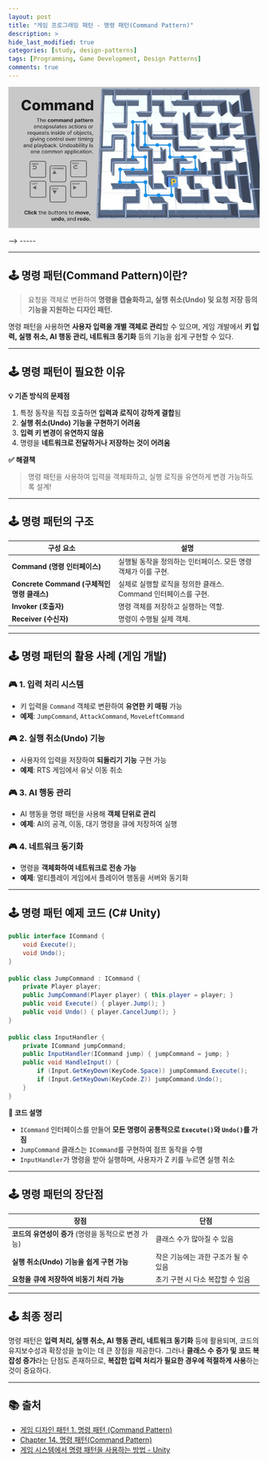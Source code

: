 ```yaml
---
layout: post
title: "게임 프로그래밍 패턴 - 명령 패턴(Command Pattern)"
description: >
hide_last_modified: true
categories: [study, design-patterns]
tags: [Programming, Game Development, Design Patterns]
comments: true
---
```


<p align="center">  
  <img src="/assets/img/blog/design_patterns/game_command_pattern.jpg" style="width: 832px; height: auto;" />  
</p> --> 
-----  

<!-- <span style="color:darkgray; font-size:13px;">이미지 출처: /span>  -->

-----  

## 🕹️ 명령 패턴(Command Pattern)이란?
> 요청을 객체로 변환하여 **명령을 캡슐화하고, 실행 취소(Undo) 및 요청 저장 등의 기능을 지원하는 디자인 패턴.**

명령 패턴을 사용하면 **사용자 입력을 개별 객체로 관리**할 수 있으며, 게임 개발에서 **키 입력, 실행 취소, AI 행동 관리, 네트워크 동기화** 등의 기능을 쉽게 구현할 수 있다.

----  

## 🕹️ 명령 패턴이 필요한 이유

**💡 기존 방식의 문제점**
1. 특정 동작을 직접 호출하면 **입력과 로직이 강하게 결합**됨
2. **실행 취소(Undo) 기능을 구현하기 어려움**
3. **입력 키 변경이 유연하지 않음**
4. 명령을 **네트워크로 전달하거나 저장하는 것이 어려움**

**✅ 해결책**
> 명령 패턴을 사용하여 입력을 객체화하고, 실행 로직을 유연하게 변경 가능하도록 설계!

----  

## 🕹️ 명령 패턴의 구조

| **구성 요소** | **설명** |
|----------------|----------|
| **Command (명령 인터페이스)** | 실행될 동작을 정의하는 인터페이스. 모든 명령 객체가 이를 구현. |
| **Concrete Command (구체적인 명령 클래스)** | 실제로 실행할 로직을 정의한 클래스. Command 인터페이스를 구현. |
| **Invoker (호출자)** | 명령 객체를 저장하고 실행하는 역할. |
| **Receiver (수신자)** | 명령이 수행될 실제 객체. |

----  

## 🕹️ 명령 패턴의 활용 사례 (게임 개발)

### 🎮 1. 입력 처리 시스템
- 키 입력을 `Command` 객체로 변환하여 **유연한 키 매핑** 가능
- **예제**: `JumpCommand`, `AttackCommand`, `MoveLeftCommand`

### 🎮 2. 실행 취소(Undo) 기능
- 사용자의 입력을 저장하여 **되돌리기 기능** 구현 가능
- **예제**: RTS 게임에서 유닛 이동 취소

### 🎮 3. AI 행동 관리
- AI 행동을 명령 패턴을 사용해 **객체 단위로 관리**
- **예제**: AI의 공격, 이동, 대기 명령을 큐에 저장하여 실행

### 🎮 4. 네트워크 동기화
- 명령을 **객체화하여 네트워크로 전송 가능**
- **예제**: 멀티플레이 게임에서 플레이어 행동을 서버와 동기화

----  

## 🕹️ 명령 패턴 예제 코드 (C# Unity)

```csharp
public interface ICommand {
    void Execute();
    void Undo();
}

public class JumpCommand : ICommand {
    private Player player;
    public JumpCommand(Player player) { this.player = player; }
    public void Execute() { player.Jump(); }
    public void Undo() { player.CancelJump(); }
}

public class InputHandler {
    private ICommand jumpCommand;
    public InputHandler(ICommand jump) { jumpCommand = jump; }
    public void HandleInput() {
        if (Input.GetKeyDown(KeyCode.Space)) jumpCommand.Execute();
        if (Input.GetKeyDown(KeyCode.Z)) jumpCommand.Undo();
    }
}
```

**📌 코드 설명**
- `ICommand` 인터페이스를 만들어 **모든 명령이 공통적으로 `Execute()`와 `Undo()`를 가짐**
- `JumpCommand` 클래스는 `ICommand`를 구현하여 점프 동작을 수행
- `InputHandler`가 명령을 받아 실행하며, 사용자가 Z 키를 누르면 실행 취소

----  

## 🕹️ 명령 패턴의 장단점

| 장점 | 단점 |
|------|------|
| **코드의 유연성이 증가** (명령을 동적으로 변경 가능) | 클래스 수가 많아질 수 있음 |
| **실행 취소(Undo) 기능을 쉽게 구현 가능** | 작은 기능에는 과한 구조가 될 수 있음 |
| **요청을 큐에 저장하여 비동기 처리 가능** | 초기 구현 시 다소 복잡할 수 있음 |

----  

## 🕹️ 최종 정리
명령 패턴은 **입력 처리, 실행 취소, AI 행동 관리, 네트워크 동기화** 등에 활용되며, 코드의 유지보수성과 확장성을 높이는 데 큰 장점을 제공한다. 그러나 **클래스 수 증가 및 코드 복잡성 증가**라는 단점도 존재하므로, **복잡한 입력 처리가 필요한 경우에 적절하게 사용**하는 것이 중요하다.

----  

## 📚 출처
- [게임 디자인 패턴 1. 명령 패턴 (Command Pattern)](https://seoksii.tistory.com/68)
- [Chapter 14. 명령 패턴(Command Pattern)](https://ansohxxn.github.io/design%20pattern/chapter14/)
- [게임 시스템에서 명령 패턴을 사용하는 방법 - Unity](https://unity.com/kr/how-to/use-command-pattern-flexible-and-extensible-game-systems)

